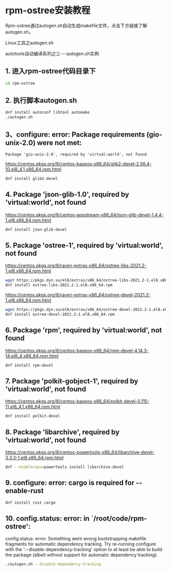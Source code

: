 # rpm-ostree安装教程

Rpm-ostree通过autogen.sh自动生成makefile文件，点击下方链接了解autogen.sh。

Linux工具之autogen.sh

autotools自动编译系列之三---autogen.sh实例

## 1. 进入rpm-ostree代码目录下

```bash
cd rpm-ostree
```

## 2. 执行脚本autogen.sh

```bash
dnf install autoconf libtool automake
./autogen.sh
```

## 3、configure: error: Package requirements (gio-unix-2.0) were not met:

```text
Package 'gio-unix-2.0', required by 'virtual:world', not found
```

https://centos.pkgs.org/8/centos-baseos-x86_64/glib2-devel-2.56.4-10.el8_4.1.x86_64.rpm.html

```bash
dnf install glib2-devel
```

## 4. Package 'json-glib-1.0', required by 'virtual:world', not found

https://centos.pkgs.org/8/centos-appstream-x86_64/json-glib-devel-1.4.4-1.el8.x86_64.rpm.html

```bash
dnf install json-glib-devel
```

## 5. Package 'ostree-1', required by 'virtual:world', not found

https://centos.pkgs.org/8/raven-extras-x86_64/ostree-libs-2021.2-1.el8.x86_64.rpm.html

```bash
wget https://pkgs.dyn.su/el8/extras/x86_64/ostree-libs-2021.2-1.el8.x86_64.rpm
dnf install ostree-libs-2021.2-1.el8.x86_64.rpm
``` 

https://centos.pkgs.org/8/raven-extras-x86_64/ostree-devel-2021.2-1.el8.x86_64.rpm.html

```bash
wget https://pkgs.dyn.su/el8/extras/x86_64/ostree-devel-2021.2-1.el8.x86_64.rpm
dnf install ostree-devel-2021.2-1.el8.x86_64.rpm
```

## 6. Package 'rpm', required by 'virtual:world', not found

https://centos.pkgs.org/8/centos-baseos-x86_64/rpm-devel-4.14.3-14.el8_4.x86_64.rpm.html

```bash
dnf install rpm-devel
```

## 7. Package 'polkit-gobject-1', required by 'virtual:world', not found

https://centos.pkgs.org/8/centos-baseos-x86_64/polkit-devel-0.115-11.el8_4.1.x86_64.rpm.html

```bash
dnf install polkit-devel
```

## 8. Package 'libarchive', required by 'virtual:world', not found

https://centos.pkgs.org/8/centos-powertools-x86_64/libarchive-devel-3.3.3-1.el8.x86_64.rpm.html

```bash
dnf --enablerepo=powertools install libarchive-devel
```

## 9. configure: error: cargo is required for --enable-rust

```bash
dnf install rust cargo
```

## 10. config.status: error: in `/root/code/rpm-ostree':

config.status: error: Something went wrong bootstrapping makefile fragments
    for automatic dependency tracking.  Try re-running configure with the
    '--disable-dependency-tracking' option to at least be able to build
    the package (albeit without support for automatic dependency tracking).

```bash
./autogen.sh --disable-dependency-tracking
```
